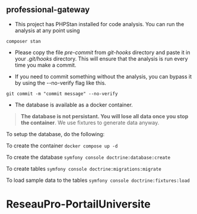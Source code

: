 ## professional-gateway 

- This project has PHPStan installed for code analysis. You can run the analysis at any point using 
``` 
composer stan
```

- Please copy the file *pre-commit* from *git-hooks* directory and paste it in your *.git/hooks* directory. This will ensure that the analysis is run every time you make a commit. 

- If you need to commit something without the analysis, you can bypass it by using the --no-verify flag like this.
```
git commit -m "commit message" --no-verify
```

- The database is available as a docker container.  
> **The database is not persistant. You will lose all data once you stop the container**. We use fixtures to generate data anyway.

To setup the database, do the following:

To create the container
``` docker compose up -d ```

To create the database
``` symfony console doctrine:database:create ```

To create tables
``` symfony console doctrine:migrations:migrate ```

To load sample data to the tables 
``` symfony console doctrine:fixtures:load ```

# ReseauPro-PortailUniversite
